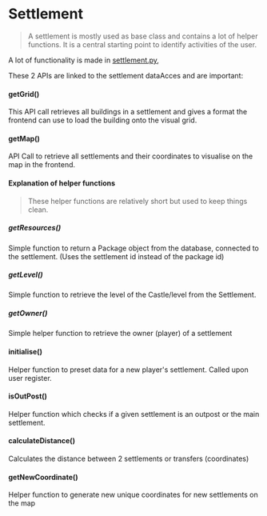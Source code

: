 # Settlement
> A settlement is mostly used as base class and contains a lot of helper functions. It is a central starting point to identify activities of the user.

A lot of functionality is made in [settlement.py](../../src/dataAcces/settlement.py), 

These 2 APIs are linked to the settlement dataAcces and are important:

#### getGrid()

This API call retrieves all buildings in a settlement and gives a format the frontend can use to load the building onto the visual grid.

#### getMap()

API Call to retrieve all settlements and their coordinates to visualise on the map in the frontend.

#### Explanation of helper functions
> These helper functions are relatively short but used to keep things clean.

##### getResources()
Simple function to return a Package object from the database, connected to the settlement. (Uses the settlement id instead of the package id)

##### getLevel()
Simple function to retrieve the level of the Castle/level from the Settlement.

##### getOwner()
Simple helper function to retrieve the owner (player) of a settlement

#### initialise()
Helper function to preset data for a new player's settlement. Called upon user register.

#### isOutPost()
Helper function which checks if a given settlement is an outpost or the main settlement.

#### calculateDistance()
Calculates the distance between 2 settlements or transfers (coordinates)

#### getNewCoordinate()
Helper function to generate new unique coordinates for new settlements on the map
